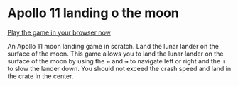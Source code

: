 # Apollo 11 landing o the moon

[Play the game in your browser now](https://jankammerath.github.io/scratch-apollo11/apollo11.html)

An Apollo 11 moon landing game in scratch. Land the lunar lander on the surface of the moon. This game allows you to land the lunar lander on the surface of the moon by using the <kbd>←</kbd> and <kbd>→</kbd> to navigate left or right and the <kbd>↑</kbd> to slow the lander down. You should not exceed the crash speed and land in the crate in the center.
